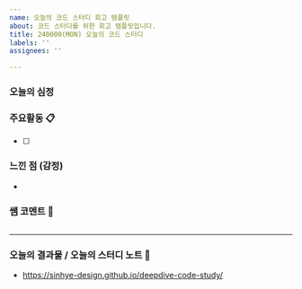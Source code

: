 ```yaml
---
name: 오늘의 코드 스터디 회고 템플릿
about: 코드 스터디를 위한 회고 템플릿입니다.
title: 240000(MON) 오늘의 코드 스터디
labels: ''
assignees: ''

---
```


### 오늘의 심정

### 주요활동 📋
- [ ]

### 느낀 점 (감정)
- 

### 쌤 코멘트 💬
```
```

---

### 오늘의 결과물 / 오늘의 스터디 노트 📝
- https://sinhye-design.github.io/deepdive-code-study/
